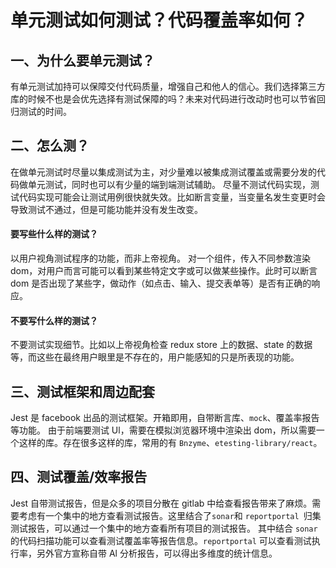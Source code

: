 # 单元测试如何测试？代码覆盖率如何？

## 一、为什么要单元测试？

有单元测试加持可以保障交付代码质量，增强自己和他人的信心。我们选择第三方库的时候不也是会优先选择有测试保障的吗？未来对代码进行改动时也可以节省回归测试的时间。

## 二、怎么测？

在做单元测试时尽量以集成测试为主，对少量难以被集成测试覆盖或需要分发的代码做单元测试，同时也可以有少量的端到端测试辅助。
尽量不测试代码实现，测试代码实现可能会让测试用例很快就失效。比如断言变量，当变量名发生变更时会导致测试不通过，但是可能功能并没有发生改变。

#### 要写些什么样的测试？

以用户视角测试程序的功能，而非上帝视角。
对一个组件，传入不同参数渲染 dom，对用户而言可能可以看到某些特定文字或可以做某些操作。此时可以断言 dom 是否出现了某些字，做动作（如点击、输入、提交表单等）是否有正确的响应。

#### 不要写什么样的测试？

不要测试实现细节。比如以上帝视角检查 redux store 上的数据、state 的数据等，而这些在最终用户眼里是不存在的，用户能感知的只是所表现的功能。

## 三、测试框架和周边配套

Jest 是 facebook 出品的测试框架。开箱即用，自带断言库、`mock`、覆盖率报告等功能。
由于前端要测试 Ul，需要在模拟浏览器环境中渲染出 dom，所以需要一个这样的库。存在很多这样的库，常用的有 `Bnzyme`、`etesting-library/react`。

## 四、测试覆盖/效率报告

Jest 自带测试报告，但是众多的项目分散在 gitlab 中给查看报告带来了麻烦。需要考虑有一个集中的地方查看测试报告。这里结合了` sonar `和 `reportportal `归集测试报告，可以通过一个集中的地方查看所有项目的测试报告。
其中结合 `sonar `的代码扫描功能可以查看测试覆盖率等报告信息。`reportportal` 可以查看测试执行率，另外官方宣称自带 Al 分析报告，可以得出多维度的统计信息。